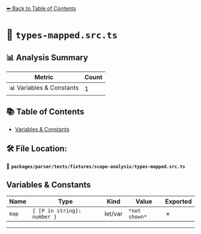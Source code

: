 [⬅️ Back to Table of Contents](../../../../../index.md)

# 📄 `types-mapped.src.ts`

## 📊 Analysis Summary

| Metric | Count |
|--------|-------|
| 📊 Variables & Constants | 1 |

## 📚 Table of Contents

- [Variables & Constants](#variables-constants)

## 🛠️ File Location:
📂 **`packages/parser/tests/fixtures/scope-analysis/types-mapped.src.ts`**

## Variables & Constants

| Name | Type | Kind | Value | Exported |
|------|------|------|-------|----------|
| `map` | `{ [P in string]: number }` | let/var | `*not shown*` | ✗ |


---